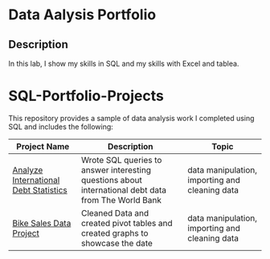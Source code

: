 <h1>Data Aalysis Portfolio</h1>

<h2>Description</h2>
In this lab, I show my skills in SQL and my skills with Excel and tablea. 
<br />

# SQL-Portfolio-Projects
This repository provides a sample of data analysis work I completed using SQL and includes the following:

Project Name  | Description   |  Topic
------------- | ------------- | ------------------
[Analyze International Debt Statistics](https://github.com/abdullaah019/data)  | Wrote SQL queries to answer interesting questions about international debt data from The World Bank  | data manipulation, importing and cleaning data
[Bike Sales Data Project ](https://github.com/abdullaah019/Bike_Sales_Data.git)  | Cleaned Data and created pivot tables and created graphs to showcase the date  | data manipulation, importing and cleaning data

